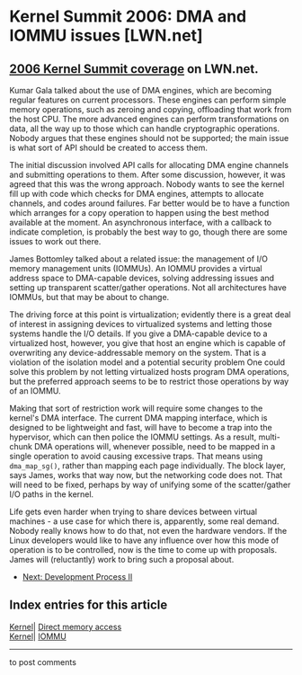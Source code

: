 # Kernel Summit 2006: DMA and IOMMU issues [LWN.net]

[2006 Kernel Summit coverage](/Articles/KernelSummit2006/) on LWN.net.   
---  
Kumar Gala talked about the use of DMA engines, which are becoming regular features on current processors. These engines can perform simple memory operations, such as zeroing and copying, offloading that work from the host CPU. The more advanced engines can perform transformations on data, all the way up to those which can handle cryptographic operations. Nobody argues that these engines should not be supported; the main issue is what sort of API should be created to access them. 

The initial discussion involved API calls for allocating DMA engine channels and submitting operations to them. After some discussion, however, it was agreed that this was the wrong approach. Nobody wants to see the kernel fill up with code which checks for DMA engines, attempts to allocate channels, and codes around failures. Far better would be to have a function which arranges for a copy operation to happen using the best method available at the moment. An asynchronous interface, with a callback to indicate completion, is probably the best way to go, though there are some issues to work out there. 

James Bottomley talked about a related issue: the management of I/O memory management units (IOMMUs). An IOMMU provides a virtual address space to DMA-capable devices, solving addressing issues and setting up transparent scatter/gather operations. Not all architectures have IOMMUs, but that may be about to change. 

The driving force at this point is virtualization; evidently there is a great deal of interest in assigning devices to virtualized systems and letting those systems handle the I/O details. If you give a DMA-capable device to a virtualized host, however, you give that host an engine which is capable of overwriting any device-addressable memory on the system. That is a violation of the isolation model and a potential security problem One could solve this problem by not letting virtualized hosts program DMA operations, but the preferred approach seems to be to restrict those operations by way of an IOMMU. 

Making that sort of restriction work will require some changes to the kernel's DMA interface. The current DMA mapping interface, which is designed to be lightweight and fast, will have to become a trap into the hypervisor, which can then police the IOMMU settings. As a result, multi-chunk DMA operations will, whenever possible, need to be mapped in a single operation to avoid causing excessive traps. That means using `dma_map_sg()`, rather than mapping each page individually. The block layer, says James, works that way now, but the networking code does not. That will need to be fixed, perhaps by way of unifying some of the scatter/gather I/O paths in the kernel. 

Life gets even harder when trying to share devices between virtual machines \- a use case for which there is, apparently, some real demand. Nobody really knows how to do that, not even the hardware vendors. If the Linux developers would like to have any influence over how this mode of operation is to be controlled, now is the time to come up with proposals. James will (reluctantly) work to bring such a proposal about. 

  * [Next: Development Process II](/Articles/191932/)

  
Index entries for this article  
---  
[Kernel](/Kernel/Index)| [Direct memory access](/Kernel/Index#Direct_memory_access)  
[Kernel](/Kernel/Index)| [IOMMU](/Kernel/Index#IOMMU)  
  


* * *

to post comments 
